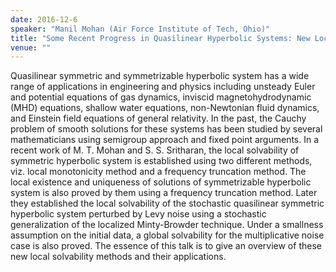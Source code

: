 ```yaml
---
date: 2016-12-6
speaker: "Manil Mohan (Air Force Institute of Tech, Ohio)"
title: "Some Recent Progress in Quasilinear Hyperbolic Systems: New Local Solvability Methods and Stochastic Analysis."
venue: ""
---
```

Quasilinear symmetric and symmetrizable hyperbolic system has a
wide range
of
applications in engineering and physics including unsteady Euler and
potential
equations of
gas dynamics, inviscid magnetohydrodynamic (MHD) equations, shallow water
equations,
non-Newtonian fluid dynamics, and Einstein  field equations of general
relativity.
In the past,
the Cauchy problem of smooth solutions for these systems has been studied
by several
mathematicians using semigroup approach and fixed point arguments. In a
recent work
of M.
T. Mohan and S. S. Sritharan, the local solvability of symmetric
hyperbolic system is
established using two different methods, viz. local monotonicity method and a
frequency
truncation method. The local existence and uniqueness of solutions of
symmetrizable
hyperbolic system is also proved by them using a frequency truncation
method. Later
they
established the local solvability of the stochastic quasilinear symmetric
hyperbolic
system
perturbed by Levy noise using a stochastic generalization of the localized
Minty-Browder
technique. Under a smallness assumption on the initial data, a global
solvability
for the
multiplicative noise case is also proved. The essence of this talk is to
give an
overview of
these new local solvability methods and their applications.
